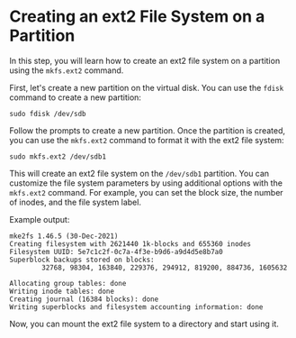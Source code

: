# Creating an ext2 File System on a Partition

In this step, you will learn how to create an ext2 file system on a partition using the `mkfs.ext2` command.

First, let's create a new partition on the virtual disk. You can use the `fdisk` command to create a new partition:

```
sudo fdisk /dev/sdb
```

Follow the prompts to create a new partition. Once the partition is created, you can use the `mkfs.ext2` command to format it with the ext2 file system:

```
sudo mkfs.ext2 /dev/sdb1
```

This will create an ext2 file system on the `/dev/sdb1` partition. You can customize the file system parameters by using additional options with the `mkfs.ext2` command. For example, you can set the block size, the number of inodes, and the file system label.

Example output:

```
mke2fs 1.46.5 (30-Dec-2021)
Creating filesystem with 2621440 1k-blocks and 655360 inodes
Filesystem UUID: 5e7c1c2f-0c7a-4f3e-b9d6-a9d4d5e8b7a0
Superblock backups stored on blocks:
        32768, 98304, 163840, 229376, 294912, 819200, 884736, 1605632

Allocating group tables: done
Writing inode tables: done
Creating journal (16384 blocks): done
Writing superblocks and filesystem accounting information: done
```

Now, you can mount the ext2 file system to a directory and start using it.
